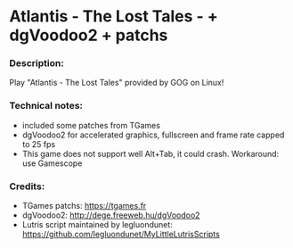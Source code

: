 # Atlantis - The Lost Tales - + dgVoodoo2 + patchs
### Description:
Play "Atlantis - The Lost Tales" provided by GOG on Linux!
### Technical notes:
- included some patches from TGames
- dgVoodoo2 for accelerated graphics, fullscreen and frame rate capped to 25 fps
- This game does not support well Alt+Tab, it could crash. Workaround: use Gamescope
### Credits:
- TGames patchs: https://tgames.fr
- dgVoodoo2: http://dege.freeweb.hu/dgVoodoo2
- Lutris script maintained by legluondunet: https://github.com/legluondunet/MyLittleLutrisScripts
